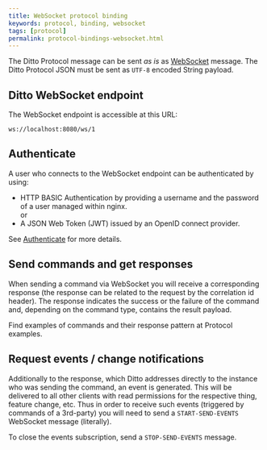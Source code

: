 ```yaml
---
title: WebSocket protocol binding
keywords: protocol, binding, websocket
tags: [protocol]
permalink: protocol-bindings-websocket.html
---
```


The Ditto Protocol message can be sent _as is_ as [WebSocket](https://tools.ietf.org/html/rfc6455) message.
The Ditto Protocol JSON must be sent as `UTF-8` encoded String payload.

## Ditto WebSocket endpoint

The WebSocket endpoint is accessible at this URL:

```
ws://localhost:8080/ws/1
```

## Authenticate

A user who connects to the WebSocket endpoint can be authenticated by using:

* HTTP BASIC Authentication by providing a username and the password of a user managed within nginx.<br/>
  or
* A JSON Web Token (JWT) issued by an OpenID connect provider.

See [Authenticate](basic-auth.html) for more details.


## Send commands and get responses
   
When sending a command via WebSocket you will receive a corresponding response (the response can be related to the 
request by the correlation id header). The response indicates the success or the failure of the command and, depending on the command type, contains the result payload.

Find examples of commands and their response pattern at Protocol examples.


## Request events / change notifications

Additionally to the response, which Ditto addresses directly to the instance who was sending the command, an event is generated. 
This will be delivered to all other clients with read permissions for the respective thing, feature change, etc. 
Thus in order to receive such events (triggered by commands of a 3rd-party) you will need to send a `START-SEND-EVENTS` WebSocket message (literally).

To close the events subscription, send a `STOP-SEND-EVENTS` message.
